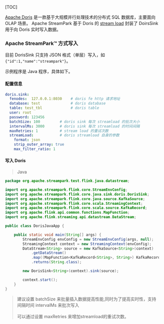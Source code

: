 [TOC]

[Apache Doris](https://doris.apache.org/) 是一款基于大规模并行处理技术的分布式 SQL 数据库，主要面向 OLAP 场景。
Apache StreamPark 基于 Doris 的 [stream load](https://doris.apache.org/administrator-guide/load-data/stream-load-manual.html) 封装了 DoirsSink 用于向 Doris 实时写入数据。

### Apache StreamPark™ 方式写入

目前 DorisSink 只支持 JSON 格式（单层）写入，如 `{"id":1,"name":"streampark"}`。

示例程序是 Java 程序，具体如下。

#### 配置信息

```yaml
doris.sink:
  fenodes:  127.0.0.1:8030    # doris fe http 请求地址
  database: test              # doris database
  table: test_tbl             # doris table
  user: root
  password: 123456
  batchSize: 100         # doris sink 每次 streamload 的批次大小
  intervalMs: 3000       # doris sink 每次 streamload 的时间间隔
  maxRetries: 1          # stream load 的重试次数
  streamLoad:            # doris streamload 自身的参数
    format: json
    strip_outer_array: true
    max_filter_ratio: 1
```

#### 写入 Doris

> Java

```java
package org.apache.streampark.test.flink.java.datastream;

import org.apache.streampark.flink.core.StreamEnvConfig;
import org.apache.streampark.flink.core.java.sink.doris.DorisSink;
import org.apache.streampark.flink.core.java.source.KafkaSource;
import org.apache.streampark.flink.core.scala.StreamingContext;
import org.apache.streampark.flink.core.scala.source.KafkaRecord;
import org.apache.flink.api.common.functions.MapFunction;
import org.apache.flink.streaming.api.datastream.DataStream;

public class DorisJavaApp {

    public static void main(String[] args) {
        StreamEnvConfig envConfig = new StreamEnvConfig(args, null);
        StreamingContext context = new StreamingContext(envConfig);
        DataStream<String> source = new KafkaSource<String>(context)
            .getDataStream()
            .map((MapFunction<KafkaRecord<String>, String>) KafkaRecord::value)
            .returns(String.class);

        new DorisSink<String>(context).sink(source);

        context.start();
    }
}

```

> 建议设置 batchSize 来批量插入数据提高性能,同时为了提高实时性，支持间隔时间 intervalMs 来批次写入<br></br>
可以通过设置 maxRetries 来增加streamload的重试次数。
